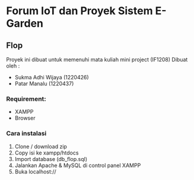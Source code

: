 # Forum IoT dan Proyek Sistem E-Garden
## Flop
Proyek ini dibuat untuk memenuhi mata kuliah mini project (IF1208)
Dibuat oleh : 
- Sukma Adhi Wijaya (1220426)
- Patar Manalu (1220437) 

### Requirement:
- XAMPP
- Browser

### Cara instalasi
1. Clone / download zip
2. Copy isi ke xampp/htdocs
3. Import database (db_flop.sql)
4. Jalankan Apache & MySQL di control panel XAMPP
5. Buka localhost://
